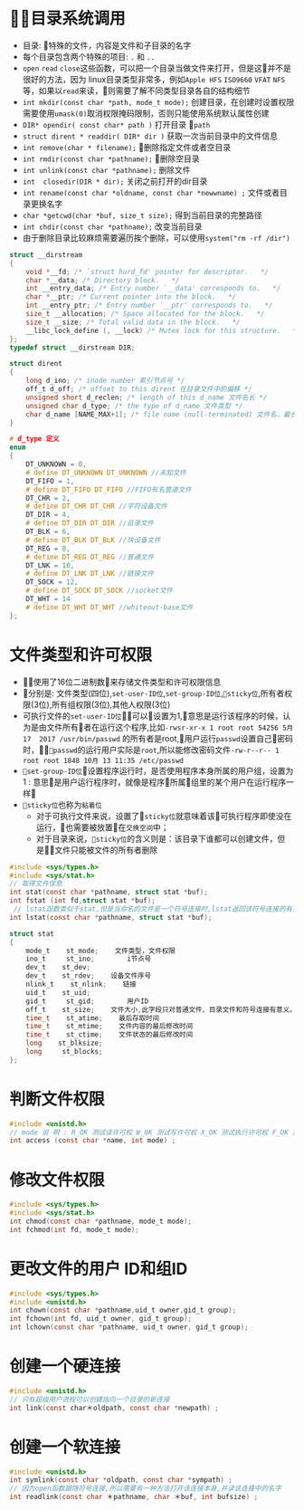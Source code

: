 # 目录系统调用
- 目录: 特殊的文件，内容是文件和子目录的名字
- 每个目录包含两个特殊的项目: `.` 和 `..`
- `open` `read` `close`这些函数，可以把一个目录当做文件来打开，但是这并不是很好的方法，因为 linux目录类型非常多，例如`Apple HFS` `ISO9660` `VFAT` `NFS`等，如果以`read`来读，则需要了解不同类型目录各自的结构细节
- `int mkdir(const char *path, mode_t mode);` 创建目录，在创建时设置权限需要使用`umask(0)`取消权限掩码限制，否则只能使用系统默认属性创建
- `DIR* opendir( const char* path )` 打开目录 `path`
- `struct dirent * readdir( DIR* dir )` 获取一次当前目录中的文件信息
- `int remove(char * filename);` 删除指定文件或者空目录
- `int rmdir(const char *pathname);` 删除空目录
- `int unlink(const char *pathname);` 删除文件
- `int  closedir(DIR * dir);` 关闭之前打开的dir目录
- `int rename(const char *oldname, const char *newwname) ;` 文件或者目录更换名字
- `char *getcwd(char *buf, size_t size);` 得到当前目录的完整路径
- `int chdir(const char *pathname);` 改变当前目录
- 由于删除目录比较麻烦需要遍历挨个删除，可以使用`system("rm -rf /dir")`

```c
struct __dirstream  
{  
    void *__fd; /* `struct hurd_fd' pointer for descriptor.   */  
    char *__data; /* Directory block.   */  
    int __entry_data; /* Entry number `__data' corresponds to.   */  
    char *__ptr; /* Current pointer into the block.   */  
    int __entry_ptr; /* Entry number `__ptr' corresponds to.   */  
    size_t __allocation; /* Space allocated for the block.   */  
    size_t __size; /* Total valid data in the block.   */  
    __libc_lock_define (, __lock) /* Mutex lock for this structure.   */  
};
typedef struct __dirstream DIR;

struct dirent  
{  
    long d_ino; /* inode number 索引节点号 */  
    off_t d_off; /* offset to this dirent 在目录文件中的偏移 */  
    unsigned short d_reclen; /* length of this d_name 文件名长 */  
    unsigned char d_type; /* the type of d_name 文件类型 */  
    char d_name [NAME_MAX+1]; /* file name (null-terminated) 文件名，最长255字符 */  
}

# d_type 定义
enum  
{   
    DT_UNKNOWN = 0,   
    # define DT_UNKNOWN DT_UNKNOWN //未知文件  
    DT_FIFO = 1,   
    # define DT_FIFO DT_FIFO //FIFO有名管道文件  
    DT_CHR = 2,   
    # define DT_CHR DT_CHR //字符设备文件  
    DT_DIR = 4,   
    # define DT_DIR DT_DIR //目录文件  
    DT_BLK = 6,   
    # define DT_BLK DT_BLK //块设备文件  
    DT_REG = 8,   
    # define DT_REG DT_REG //普通文件  
    DT_LNK = 10,   
    # define DT_LNK DT_LNK //链接文件  
    DT_SOCK = 12,   
    # define DT_SOCK DT_SOCK //socket文件  
    DT_WHT = 14   
    # define DT_WHT DT_WHT //whiteout-base文件  
};   
```

# 文件类型和许可权限
- 使用了16位二进制数来存储文件类型和许可权限信息
- 分别是: 文件类型(四位),`set-user-ID位`,`set-group-ID位`,`sticky位`,所有者权限(3位),所有组权限(3位),其他人权限(3位)
- 可执行文件的`set-user-ID位`可以设置为1,意思是运行该程序的时候，认为是由文件所有者在运行这个程序,比如`-rwsr-xr-x 1 root root 54256 5月  17  2017 /usr/bin/passwd` 的所有者是root,用户运行`passwd`设置自己密码时，`passwd`的运行用户实际是`root`,所以能修改密码文件`-rw-r--r-- 1 root root 1848 10月 13 11:35 /etc/passwd`
- `set-group-ID位`设置程序运行时，是否使用程序本身所属的用户组，设置为1 : 意思是用户运行程序时，就像是程序所属组里的某个用户在运行程序一样
- `sticky位`也称为`粘着位`
    - 对于可执行文件来说，设置了`sticky位`就意味着该可执行程序即使没在运行，也需要被放置在`交换空间`中；
    - 对于目录来说，`sticky位`的含义则是：该目录下谁都可以创建文件，但是文件只能被文件的所有者删除

```c
#include <sys/types.h>
#include <sys/stat.h>
// 取得文件信息
int stat(const char *pathname, struct stat *buf);
int fstat (int fd,struct stat *buf);
 // lstat函数类似于stat,但是当命名的文件是一个符号连接时,lstat返回该符号连接的有关信息,而不是由该符号连接引用的文件的信息
int lstat(const char *pathname, struct stat *buf);

struct stat
{
    mode_t    st_mode;    文件类型，文件权限
    ino_t     st_ino;        i节点号
    dev_t    st_dev;        
    dev_t    st_rdev;    设备文件序号
    nlink_t    st_nlink;    链接
    uid_t    st_uid;
    gid_t     st_gid;        用户ID
    off_t    st_size;    文件大小,此字段只对普通文件、目录文件和符号连接有意义。
    time_t    st_atime;    最后存取时间
    time_t    st_mtime;    文件内容的最后修改时间
    time_t    st_ctime;    文件状态的最后修改时间
    long    st_blksize;    
    long     st_blocks;
};
```

# 判断文件权限
```c
#include <unistd.h>
// mode 说 明 : R_OK 测试读许可权 W_OK 测试写许可权 X_OK 测试执行许可权 F_OK 测试文件是否存在
int access (const char *name, int mode) ;
```

# 修改文件权限
```c
#include <sys/types.h>
#include <sys/stat.h>
int chmod(const char *pathname, mode_t mode);
int fchmod(int fd, mode_t mode);
```

# 更改文件的用户 ID和组ID
```c
#include <sys/types.h>
#include <unistd.h>
int chown(const char *pathname,uid_t owner,gid_t group);
int fchown(int fd, uid_t owner, gid_t group);
int lchown(const char *pathname, uid_t owner, gid_t group);
```

# 创建一个硬连接
```c
#include <unistd.h>
// 只有超级用户进程可以创建指向一个目录的新连接
int link(const char＊oldpath, const char *newpath) ;
```

# 创建一个软连接
```c
#include <unistd.h>
int symlink(const char *oldpath, const char *sympath) ;
// 因为open函数跟随符号连接,所以需要有一种方法打开该连接本身,并读该连接中的名字
int readlink(const char ＊pathname, char ＊buf, int bufsize) ;
```

